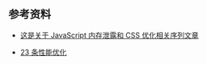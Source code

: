 ## 参考资料

- [这是关于 JavaScript 内存泄露和 CSS 优化相关序列文章](https://github.com/zhansingsong/js-leakage-patterns)

- [23 条性能优化](https://zhuanlan.zhihu.com/p/121056616)

